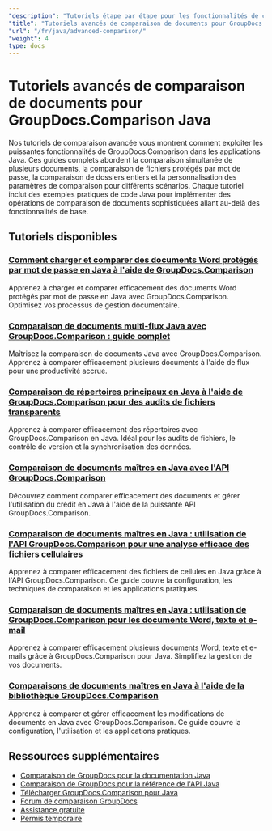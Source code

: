 ```yaml
---
"description": "Tutoriels étape par étape pour les fonctionnalités de comparaison avancées, notamment la comparaison de plusieurs documents, les paramètres de comparaison et les documents protégés."
"title": "Tutoriels avancés de comparaison de documents pour GroupDocs.Comparison Java"
"url": "/fr/java/advanced-comparison/"
"weight": 4
type: docs
---
```

# Tutoriels avancés de comparaison de documents pour GroupDocs.Comparison Java

Nos tutoriels de comparaison avancée vous montrent comment exploiter les puissantes fonctionnalités de GroupDocs.Comparison dans les applications Java. Ces guides complets abordent la comparaison simultanée de plusieurs documents, la comparaison de fichiers protégés par mot de passe, la comparaison de dossiers entiers et la personnalisation des paramètres de comparaison pour différents scénarios. Chaque tutoriel inclut des exemples pratiques de code Java pour implémenter des opérations de comparaison de documents sophistiquées allant au-delà des fonctionnalités de base.

## Tutoriels disponibles

### [Comment charger et comparer des documents Word protégés par mot de passe en Java à l'aide de GroupDocs.Comparison](./groupdocs-compare-protected-word-documents-java/)
Apprenez à charger et comparer efficacement des documents Word protégés par mot de passe en Java avec GroupDocs.Comparison. Optimisez vos processus de gestion documentaire.

### [Comparaison de documents multi-flux Java avec GroupDocs.Comparison : guide complet](./java-groupdocs-comparison-multi-stream-document-guide/)
Maîtrisez la comparaison de documents Java avec GroupDocs.Comparison. Apprenez à comparer efficacement plusieurs documents à l'aide de flux pour une productivité accrue.

### [Comparaison de répertoires principaux en Java à l'aide de GroupDocs.Comparison pour des audits de fichiers transparents](./master-directory-comparison-java-groupdocs-comparison/)
Apprenez à comparer efficacement des répertoires avec GroupDocs.Comparison en Java. Idéal pour les audits de fichiers, le contrôle de version et la synchronisation des données.

### [Comparaison de documents maîtres en Java avec l'API GroupDocs.Comparison](./master-document-comparison-java-groupdocs-api/)
Découvrez comment comparer efficacement des documents et gérer l'utilisation du crédit en Java à l'aide de la puissante API GroupDocs.Comparison.

### [Comparaison de documents maîtres en Java : utilisation de l'API GroupDocs.Comparison pour une analyse efficace des fichiers cellulaires](./groupdocs-comparison-java-api-document-comparison/)
Apprenez à comparer efficacement des fichiers de cellules en Java grâce à l'API GroupDocs.Comparison. Ce guide couvre la configuration, les techniques de comparaison et les applications pratiques.

### [Comparaison de documents maîtres en Java : utilisation de GroupDocs.Comparison pour les documents Word, texte et e-mail](./master-document-comparison-java-groupdocs/)
Apprenez à comparer efficacement plusieurs documents Word, texte et e-mails grâce à GroupDocs.Comparison pour Java. Simplifiez la gestion de vos documents.

### [Comparaisons de documents maîtres en Java à l'aide de la bibliothèque GroupDocs.Comparison](./master-java-document-comparisons-groupdocs/)
Apprenez à comparer et gérer efficacement les modifications de documents en Java avec GroupDocs.Comparison. Ce guide couvre la configuration, l'utilisation et les applications pratiques.

## Ressources supplémentaires

- [Comparaison de GroupDocs pour la documentation Java](https://docs.groupdocs.com/comparison/java/)
- [Comparaison de GroupDocs pour la référence de l'API Java](https://reference.groupdocs.com/comparison/java/)
- [Télécharger GroupDocs.Comparison pour Java](https://releases.groupdocs.com/comparison/java/)
- [Forum de comparaison GroupDocs](https://forum.groupdocs.com/c/comparison)
- [Assistance gratuite](https://forum.groupdocs.com/)
- [Permis temporaire](https://purchase.groupdocs.com/temporary-license/)